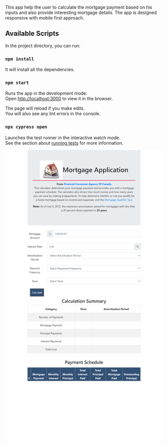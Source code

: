 This app help the user to calculate the mortgage payment based on his inputs and also provide interesting mortgage details. The app is designed responsive with mobile first approach.

## Available Scripts

In the project directory, you can run:

### `npm install`

It will install all the dependencies.


### `npm start`

Runs the app in the development mode.<br />
Open [http://localhost:3000](http://localhost:3000) to view it in the browser.

The page will reload if you make edits.<br />
You will also see any lint errors in the console.

### `npx cypress open`

Launches the test runner in the interactive watch mode.<br />
See the section about [running tests](https://docs.cypress.io/guides/getting-started/installing-cypress.html#Opening-Cypress) for more information.

![Alt text](src/Img/app_screenshot.png?raw=true "Title")


